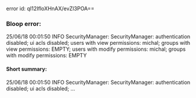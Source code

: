 error id: qI12IfloXHnAX/evZl3POA==
### Bloop error:

25/06/18 00:01:50 INFO SecurityManager: SecurityManager: authentication disabled; ui acls disabled; users with view permissions: michal; groups with view permissions: EMPTY; users with modify permissions: michal; groups with modify permissions: EMPTY
#### Short summary: 

25/06/18 00:01:50 INFO SecurityManager: SecurityManager: authentication disabled; ui acls disabled; ...
